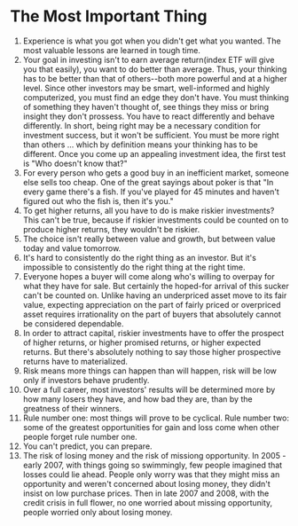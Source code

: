 # The Most Important Thing

1. Experience is what you got when you didn't get what you wanted. The most valuable lessons are learned in tough time.
2. Your goal in investing isn't to earn average return(index ETF will give you that easily), you want to do better than average. Thus, your thinking has to be 
better than that of others--both more powerful and at a higher level. Since other investors may be smart, well-informed and highly computerized, you must find an edge they don't have. You must thinking of something they haven't thought of, see things they miss or bring insight they don't prossess. You have to react differently and behave differently. In short, being right may be a necessary condition for investment success, but it won't be sufficient. You must be more right than others ... which by definition means your thinking has to be different. Once you come up an appealing investment idea, the first test is "Who doesn't know that?"
3. For every person who gets a good buy in an inefficient market, someone else sells too cheap. One of the great sayings about poker is that "In every game there's a fish. If you've played for 45 minutes and haven't figured out who the fish is, then it's you."
4. To get higher returns, all you have to do is make riskier investments? This can't be true, because if riskier investments could be counted on to produce higher returns, they wouldn't be riskier. 
5. The choice isn't really between value and growth, but between value today and value tomorrow. 
6. It's hard to consistently do the right thing as an investor. But it's impossible to consistently do the right thing at the right time.
7. Everyone hopes a buyer will come along who's willing to overpay for what they have for sale. But certainly the hoped-for arrival of this sucker can't be counted on. Unlike having an underpriced asset move to its fair value, expecting appreciation on the part of fairly priced or overpriced asset requires irrationality on the part of buyers that absolutely cannot be considered dependable.
8. In order to attract capital, riskier investments have to offer the prospect of higher returns, or higher promised returns, or higher expected returns. But there's absolutely nothing to say those higher prospective returns have to materialized. 
9. Risk means more things can happen than will happen, risk will be low only if investors behave prudently.
10. Over a full career, most investors' results will be determined more by how many losers they have, and how bad they are, than by the greatness of their winners.
11. Rule number one: most things will prove to be cyclical. Rule number two: some of the greatest opportunities for gain and loss come when other people forget rule number one.
12. You can't predict, you can prepare.
13. The risk of losing money and the risk of missiong opportunity. In 2005 - early 2007, with things going so swimmingly, few people imagined that losses could lie ahead. People only worry was that they might miss an opportunity and weren't concerned about losing money, they didn't insist on low purchase prices. Then in late 2007 and 2008, with the credit crisis in full flower, no one worried about missing opportunity, people worried only about losing money. 
